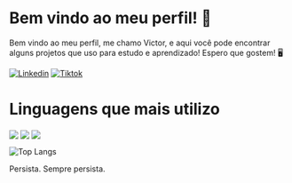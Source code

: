 # Bem vindo ao meu perfil! 🎉

Bem vindo ao meu perfil, me chamo Victor, e aqui você pode encontrar alguns projetos que uso para estudo e aprendizado! Espero que gostem! 🖥️

[![Linkedin](https://img.shields.io/badge/LinkedIn-0077B5?style=for-the-badge&logo=linkedin&logoColor=white)](https://www.linkedin.com/in/victorjxrdim/)
[![Tiktok](https://img.shields.io/badge/TikTok-000000?style=for-the-badge&logo=tiktok&logoColor=white)](https://www.tiktok.com/@victorjardim5)

# Linguagens que mais utilizo

<div style:"display: inline_block">
    <img align="center" src="https://img.shields.io/badge/JavaScript-F7DF1E?style=for-the-badge&logo=javascript&logoColor=black"/>
    <img align="center" src="https://img.shields.io/badge/HTML5-E34F26?style=for-the-badge&logo=html5&logoColor=white"/>
    <img align="center" src="https://img.shields.io/badge/C%23-239120?style=for-the-badge&logo=c-sharp&logoColor=white"/>
</div>


![Top Langs](https://github-readme-stats.vercel.app/api/top-langs/?username=victorjxrdim&hide_progress=false)

Persista. Sempre persista.
